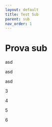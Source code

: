 ```yaml
---
layout: default
title: Test Sub
parent: sub
nav_order: 1
---
```


# Prova sub

asd

asd

asd

3

4

5

6